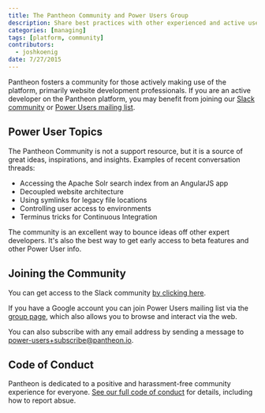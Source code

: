 ```yaml
---
title: The Pantheon Community and Power Users Group
description: Share best practices with other experienced and active users of Pantheon's platform.
categories: [managing]
tags: [platform, community]
contributors:
  - joshkoenig
date: 7/27/2015
---
```

Pantheon fosters a community for those actively making use of the platform, primarily website development professionals. If you are an active developer on the Pantheon platform, you may benefit from joining our [Slack community](https://slackin.pantheon.io/) or [Power Users mailing list](https://groups.google.com/a/pantheon.io/forum/#!forum/power-users).

## Power User Topics

The Pantheon Community is not a support resource, but it is a source of great ideas, inspirations, and insights. Examples of recent conversation threads:

- Accessing the Apache Solr search index from an AngularJS app
- Decoupled website architecture
- Using symlinks for legacy file locations
- Controlling user access to environments
- Terminus tricks for Continuous Integration

The community is an excellent way to bounce ideas off other expert developers. It's also the best way to get early access to beta features and other Power User info.

## Joining the Community

You can get access to the Slack community [by clicking here](https://slackin.pantheon.io/).

If you have a Google account you can join Power Users mailing list via the [group page](https://groups.google.com/a/pantheon.io/forum/#!forum/power-users), which also allows you to browse and interact via the web.

You can also subscribe with any email address by sending a message to [power-users+subscribe@pantheon.io](mailto:power-users+subscribe@pantheon.io).

## Code of Conduct

Pantheon is dedicated to a positive and harassment-free community experience for everyone. [See our full code of conduct](/docs/code-of-conduct/) for details, including how to report absue.
